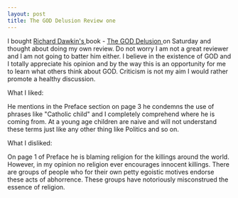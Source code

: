 ```yaml
---
layout: post
title: The GOD Delusion Review one
---
```


I bought [Richard Dawkin's ](<http://en.wikipedia.org/wiki/Richard_Dawkins>)book - [The GOD Delusion ](<http://www.amazon.co.uk/God-Delusion-Richard-Dawkins/dp/0593055489>)on Saturday and thought about doing my own review. Do not worry I am not a great reviewer and I am not going to batter him either. I believe in the existence of GOD and I totally appreciate his opinion and by the way this is an opportunity for me to learn what others think about GOD. Criticism is not my aim I would rather promote a healthy discussion.

What I liked:

He mentions in the Preface section on page 3 he condemns the use of phrases like "Catholic child" and I completely comprehend where he is coming from. At a young age children are naive and will not understand these terms just like any other thing like Politics and so on.

What I disliked:

On page 1 of Preface he is blaming religion for the killings around the world. However, in my opinion no religion ever encourages innocent killings. There are groups of people who for their own petty egoistic motives endorse these acts of abhorrence. These groups have notoriously misconstrued the essence of religion.